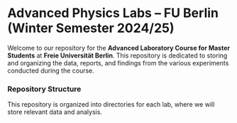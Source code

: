 # Advanced Physics Labs – FU Berlin (Winter Semester 2024/25)

Welcome to our repository for the **Advanced Laboratory Course for Master Students** at **Freie Universität Berlin**. This repository is dedicated to storing and organizing the data, reports, and findings from the various experiments conducted during the course.

### Repository Structure

This repository is organized into directories for each lab, where we will store relevant data and analysis.

